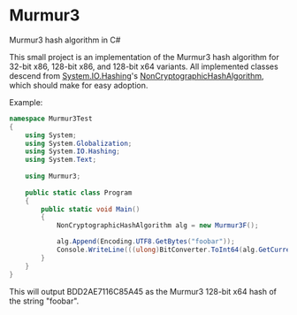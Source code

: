 # Murmur3
Murmur3 hash algorithm in C#

This small project is an implementation of the Murmur3 hash algorithm for 32-bit x86, 128-bit x86, and 128-bit x64 variants.
All implemented classes descend from [System.IO.Hashing](https://learn.microsoft.com/en-us/dotnet/api/system.io.hashing)'s [NonCryptographicHashAlgorithm](https://learn.microsoft.com/en-us/dotnet/api/system.io.hashing.noncryptographichashalgorithm), which should make for easy adoption.

Example:

```cs
namespace Murmur3Test
{
    using System;
    using System.Globalization;
    using System.IO.Hashing;
    using System.Text;
    
    using Murmur3;
    
    public static class Program
    {
        public static void Main()
        {
            NonCryptographicHashAlgorithm alg = new Murmur3F();

            alg.Append(Encoding.UTF8.GetBytes("foobar"));
            Console.WriteLine(((ulong)BitConverter.ToInt64(alg.GetCurrentHash(), 0)).ToString("X8", CultureInfo.InvariantCulture));
        }
    }
}
```

This will output BDD2AE7116C85A45 as the Murmur3 128-bit x64 hash of the string "foobar".

